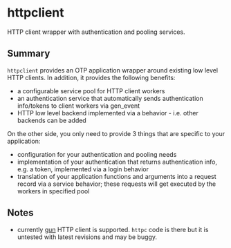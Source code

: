 httpclient
==========

HTTP client wrapper with authentication and pooling services.

Summary
-------

`httpclient` provides an OTP application wrapper around existing low level
HTTP clients. In addition, it provides the following benefits:

* a configurable service pool for HTTP client workers
* an authentication service that automatically sends authentication info/tokens
    to client workers via gen_event
* HTTP low level backend implemented via a behavior - i.e. other backends can
    be added

On the other side, you only need to provide 3 things that are specific to your
application:

* configuration for your authentication and pooling needs
* implementation of your authentication that returns authentication info, e.g.
    a token, implemented via a login behavior
* translation of your application functions and arguments into a request
    record via a service behavior; these requests will get executed by the
    workers in specified pool

Notes
-----

* currently [gun](https://github.com/extend/gun) HTTP client is supported.
`httpc` code is there but it is untested with latest revisions and may be
buggy.

